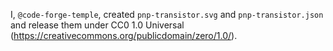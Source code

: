 I, `@code-forge-temple`, created `pnp-transistor.svg` and `pnp-transistor.json` and release them under CC0 1.0 Universal (https://creativecommons.org/publicdomain/zero/1.0/).